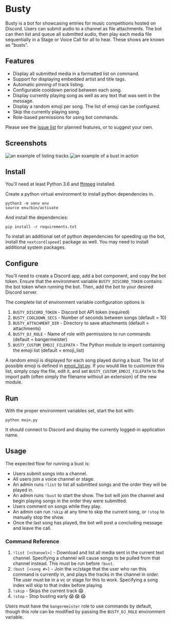 # Busty

Busty is a bot for showcasing entries for music competitions hosted on Discord. Users 
can submit audio to a channel as file attachments. The bot can then list and queue all 
submitted audio, then play each media file sequentially in a Stage or Voice Call for all
to hear. These shows are known as "busts".

## Features

* Display all submitted media in a formatted list on command.
* Support for displaying embedded artist and title tags.
* Automatic pinning of track listing.
* Configurable cooldown period between each song.
* Display currently playing song as well as any text that was sent in the message.
* Display a random emoji per song. The list of emoji can be configured.
* Skip the currently playing song.
* Role-based permissions for using bot commands.

Please see the [issue list](https://github.com/anoadragon453/busty/issues) for planned 
features, or to suggest your own.

## Screenshots

![an example of listing tracks](screenshots/track_listing.png)
![an example of a bust in action](screenshots/bust.png)

## Install

You'll need at least Python 3.6 and [ffmpeg](https://ffmpeg.org/) installed.

Create a python virtual environment to install python dependencies in.

```
python3 -m venv env
source env/bin/activate
```

And install the dependencies:

```
pip install -r requirements.txt
```

To install an additional set of python dependencies for speeding up the bot, install the `nextcord[speed]` package as well. You may need to install additional system packages.

## Configure

You'll need to create a Discord app, add a bot component, and copy the bot token.
Ensure that the environment variable `BUSTY_DISCORD_TOKEN` contains the bot token when running the bot.
Then, add the bot to your desired Discord server.

The complete list of environment variable configuration options is
1. `BUSTY_DISCORD_TOKEN` - Discord bot API token (required)
2. `BUSTY_COOLDOWN_SECS` - Number of seconds between songs (default = 10)
3. `BUSTY_ATTACHMENT_DIR` - Directory to save attachments (default = attachments)
4. `BUSTY_DJ_ROLE` - Name of role with permissions to run commands (default = bangermeister)
5. `BUSTY_CUSTOM_EMOJI_FILEPATH` - The Python module to import containing the emoji list (default = emoji_list)

A random emoji is displayed for each song played during a bust. The list of possible
emoji is defined in [emoji_list.py](emoji_list.py). If you would like to customize
this list, simply copy the file, edit it, and set `BUSTY_CUSTOM_EMOJI_FILEPATH` to
the import path (often simply the filename without an extension) of the new module.

## Run

With the proper environment variables set, start the bot with:

```
python main.py
```

It should connect to Discord and display the currently logged-in application name.

## Usage

The expected flow for running a bust is:

* Users submit songs into a channel.
* All users join a voice channel or stage.
* An admin runs `!list` to list all submitted songs and the order they will be played in.
* An admin runs `!bust` to start the show. The bot will join the channel and begin playing songs in the order they were submitted.
* Users comment on songs while they play.
* An admin can run `!skip` at any time to skip the current song, or `!stop` to manually stop the show.
* Once the last song has played, the bot will post a concluding message and leave the call.

### Command Reference

1. `!list [<channel>]` - Download and list all media sent in the current text channel. Specifying a channel will cause songs to be pulled from that channel instead. This must be run before `!bust`.
1. `!bust [<song #>]` - Join the vc/stage that the user who ran this command is currently in, and plays the tracks in the channel in order. The user must be in a vc or stage for this to work. Specifying a song index will skip to that index before playing.
1. `!skip` - Skips the current track :scream: 
1. `!stop` - Stop busting early :scream: :scream: :scream: 

Users must have the `bangermeister` role to use commands by default, though this role can
be modified by passing the `BUSTY_DJ_ROLE` environment variable.
